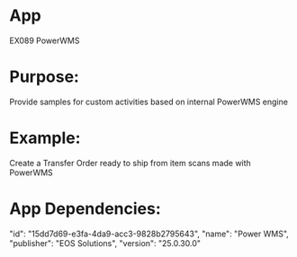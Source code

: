 # App
EX089 PowerWMS

# Purpose: 
Provide samples for custom activities based on internal PowerWMS engine

# Example:
Create a Transfer Order ready to ship from item scans made with PowerWMS
	
# App Dependencies:
"id": "15dd7d69-e3fa-4da9-acc3-9828b2795643",
"name": "Power WMS",
"publisher": "EOS Solutions",
"version": "25.0.30.0"
